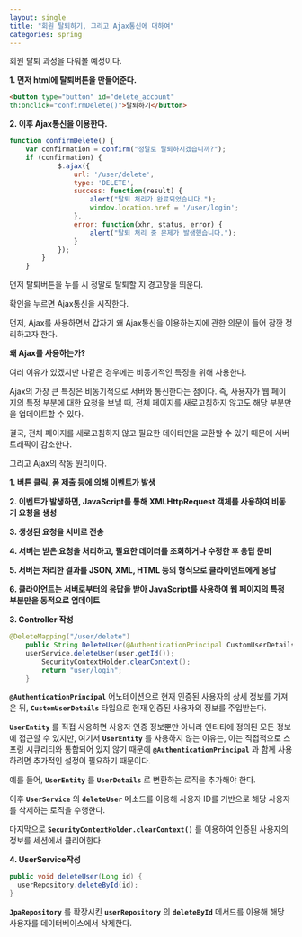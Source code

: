 ```yaml
---
layout: single
title: "회원 탈퇴하기, 그리고 Ajax통신에 대하여"
categories: spring
---
```


회원 탈퇴 과정을 다뤄볼 예정이다.

**1. 먼저 html에 탈퇴버튼을 만들어준다.**

```html
<button type="button" id="delete_account"
th:onclick="confirmDelete()">탈퇴하기</button>
```

**2. 이후 Ajax통신을 이용한다.**

```javascript
function confirmDelete() {
    var confirmation = confirm("정말로 탈퇴하시겠습니까?");
    if (confirmation) {
            $.ajax({
                url: '/user/delete', 
                type: 'DELETE',
                success: function(result) {
                    alert("탈퇴 처리가 완료되었습니다.");
                    window.location.href = '/user/login'; 
                },
                error: function(xhr, status, error) {
                    alert("탈퇴 처리 중 문제가 발생했습니다.");
                }
            });
        }
    }
```

먼저 탈퇴버튼을 누를 시 정말로 탈퇴할 지 경고창을 띄운다.

확인을 누르면 Ajax통신을 시작한다.

먼저, Ajax를 사용하면서 갑자기 왜 Ajax통신을 이용하는지에 관한 의문이 들어 잠깐 정리하고자 한다.

**왜 Ajax를 사용하는가?**

여러 이유가 있겠지만 나같은 경우에는 비동기적인 특징을 위해 사용한다.

Ajax의 가장 큰 특징은 비동기적으로 서버와 통신한다는 점이다. 즉, 사용자가 웹 페이지의 특정 부분에 대한 요청을 보낼 때, 전체 페이지를 새로고침하지 않고도 해당 부분만을 업데이트할 수 있다.

결국, 전체 페이지를 새로고침하지 않고 필요한 데이터만을 교환할 수 있기 때문에 서버 트래픽이 감소한다. 

그리고 Ajax의 작동 원리이다.

**1. 버튼 클릭, 폼 제출 등에 의해 이벤트가 발생**

**2. 이벤트가 발생하면, JavaScript를 통해 XMLHttpRequest 객체를 사용하여 비동기 요청을 생성**

**3. 생성된 요청을 서버로 전송**

**4. 서버는 받은 요청을 처리하고, 필요한 데이터를 조회하거나 수정한 후 응답 준비**

**5. 서버는 처리한 결과를 JSON, XML, HTML 등의 형식으로 클라이언트에게 응답**

**6. 클라이언트는 서버로부터의 응답을 받아 JavaScript를 사용하여 웹 페이지의 특정 부분만을 동적으로 업데이트**

**3. Controller 작성**

```java
@DeleteMapping("/user/delete")
	public String DeleteUser(@AuthenticationPrincipal CustomUserDetails user) {
	userService.deleteUser(user.getId());		
		SecurityContextHolder.clearContext();
		return "user/login";
	}
```

**`@AuthenticationPrincipal`** 어노테이션으로 현재 인증된 사용자의 상세 정보를 가져온 뒤, **`CustomUserDetails`** 타입으로 현재 인증된 사용자의 정보를 주입받는다. 

**`UserEntity`** 를 직접 사용하면 사용자 인증 정보뿐만 아니라 엔티티에 정의된 모든 정보에 접근할 수 있지만, 여기서 **`UserEntity`** 를 사용하지 않는 이유는, 이는 직접적으로 스프링 시큐리티와 통합되어 있지 않기 때문에 **`@AuthenticationPrincipal`** 과 함께 사용하려면 추가적인 설정이 필요하기 때문이다. 

예를 들어, **`UserEntity`** 를 **`UserDetails`** 로 변환하는 로직을 추가해야 한다. 

이후 **`UserService`** 의 **`deleteUser`** 메소드를 이용해 사용자 ID를 기반으로 해당 사용자를 삭제하는 로직을 수행한다.

마지막으로 **`SecurityContextHolder.clearContext()`** 를 이용하여 인증된 사용자의 정보를 세션에서 클리어한다. 

**4. UserService작성**

```java
public void deleteUser(Long id) {
  userRepository.deleteById(id);
}
```

 **`JpaRepository`** 를 확장시킨 **`userRepository`** 의 **`deleteById`** 메서드를 이용해 해당 사용자를 데이터베이스에서 삭제한다.
